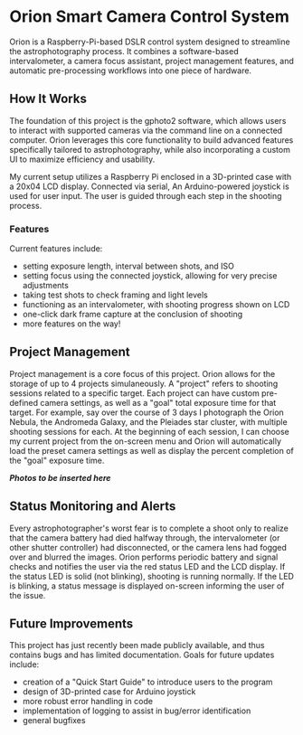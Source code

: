 # Orion Smart Camera Control System
Orion is a Raspberry-Pi-based DSLR control system designed to streamline the astrophotography process. It combines a software-based intervalometer, a camera focus assistant, project management features, and automatic pre-processing workflows into one piece of hardware.

## How It Works
The foundation of this project is the gphoto2 software, which allows users to interact with supported cameras via the command line on a connected computer. Orion leverages this core functionality to build advanced features specifically tailored to astrophotography, while also incorporating a custom UI to maximize efficiency and usability. 

My current setup utilizes a Raspberry Pi enclosed in a 3D-printed case with a 20x04 LCD display. Connected via serial, An Arduino-powered joystick is used for user input. The user is guided through each step in the shooting process. 

### Features
Current features include:
- setting exposure length, interval between shots, and ISO
- setting focus using the connected joystick, allowing for very precise adjustments
- taking test shots to check framing and light levels
- functioning as an intervalometer, with shooting progress shown on LCD
- one-click dark frame capture at the conclusion of shooting
- more features on the way!

## Project Management
Project management is a core focus of this project. Orion allows for the storage of up to 4 projects simulaneously. A "project" refers to shooting sessions related to a specific target. Each project can have custom pre-defined camera settings, as well as a "goal" total exposure time for that target. For example, say over the course of 3 days I photograph the Orion Nebula, the Andromeda Galaxy, and the Pleiades star cluster, with multiple shooting sessions for each. At the beginning of each session, I can choose my current project from the on-screen menu and Orion will automatically load the preset camera settings as well as display the percent completion of the "goal" exposure time.

***Photos to be inserted here***

## Status Monitoring and Alerts
Every astrophotographer's worst fear is to complete a shoot only to realize that the camera battery had died halfway through, the intervalometer (or other shutter controller) had disconnected, or the camera lens had fogged over and blurred the images. Orion performs periodic battery and signal checks and notifies the user via the red status LED and the LCD display. If the status LED is solid (not blinking), shooting is running normally. If the LED is blinking, a status message is displayed on-screen informing the user of the issue.

## Future Improvements
This project has just recently been made publicly available, and thus contains bugs and has limited documentation. 
Goals for future updates include:
- creation of a "Quick Start Guide" to introduce users to the program
- design of 3D-printed case for Arduino joystick
- more robust error handling in code
- implementation of logging to assist in bug/error identification
- general bugfixes

